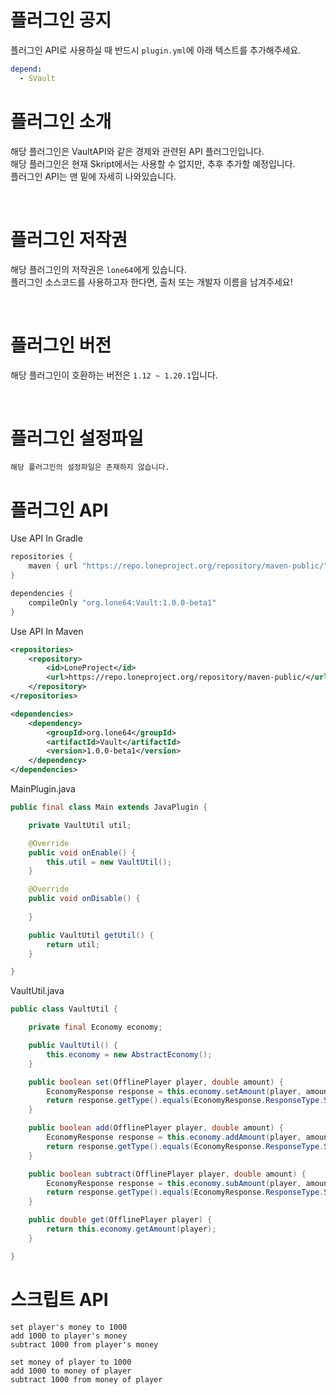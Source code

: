# 플러그인 공지
플러그인 API로 사용하실 때 반드시 `plugin.yml`에 아래 텍스트를 추가해주세요.
```yaml
depend:
  - SVault
```

# 플러그인 소개
해당 플러그인은 VaultAPI와 같은 경제와 관련된 API 플러그인입니다.<br>
해당 플러그인은 현재 Skript에서는 사용할 수 없지만, 추후 추가할 예정입니다.<br>
플러그인 API는 맨 밑에 자세히 나와있습니다.

<br>

# 플러그인 저작권
해당 플러그인의 저작권은 `lone64`에게 있습니다.<br>
플러그인 소스코드를 사용하고자 한다면, 출처 또는 개발자 이름을 남겨주세요!

<br>

# 플러그인 버전
해당 플러그인이 호환하는 버전은 `1.12 ~ 1.20.1`입니다.

<br>

# 플러그인 설정파일
`해당 플러그인의 설정파일은 존재하지 않습니다.`

# 플러그인 API
Use API In Gradle
```groovy
repositories {
    maven { url "https://repo.loneproject.org/repository/maven-public/" }
}

dependencies {
    compileOnly "org.lone64:Vault:1.0.0-beta1"
}
```

Use API In Maven
```xml
<repositories>
    <repository>
        <id>LoneProject</id>
        <url>https://repo.loneproject.org/repository/maven-public/</url>
    </repository>
</repositories>

<dependencies>
    <dependency>
        <groupId>org.lone64</groupId>
        <artifactId>Vault</artifactId>
        <version>1.0.0-beta1</version>
    </dependency>
</dependencies>
```

MainPlugin.java
```java
public final class Main extends JavaPlugin {

    private VaultUtil util;

    @Override
    public void onEnable() {
        this.util = new VaultUtil();
    }

    @Override
    public void onDisable() {
        
    }

    public VaultUtil getUtil() {
        return util;
    }

}
```

VaultUtil.java
```java
public class VaultUtil {

    private final Economy economy;

    public VaultUtil() {
        this.economy = new AbstractEconomy();
    }

    public boolean set(OfflinePlayer player, double amount) {
        EconomyResponse response = this.economy.setAmount(player, amount);
        return response.getType().equals(EconomyResponse.ResponseType.SUCCESS);
    }

    public boolean add(OfflinePlayer player, double amount) {
        EconomyResponse response = this.economy.addAmount(player, amount);
        return response.getType().equals(EconomyResponse.ResponseType.SUCCESS);
    }

    public boolean subtract(OfflinePlayer player, double amount) {
        EconomyResponse response = this.economy.subAmount(player, amount);
        return response.getType().equals(EconomyResponse.ResponseType.SUCCESS);
    }

    public double get(OfflinePlayer player) {
        return this.economy.getAmount(player);
    }

}
```

# 스크립트 API
```skript
set player's money to 1000
add 1000 to player's money
subtract 1000 from player's money

set money of player to 1000
add 1000 to money of player
subtract 1000 from money of player
```
